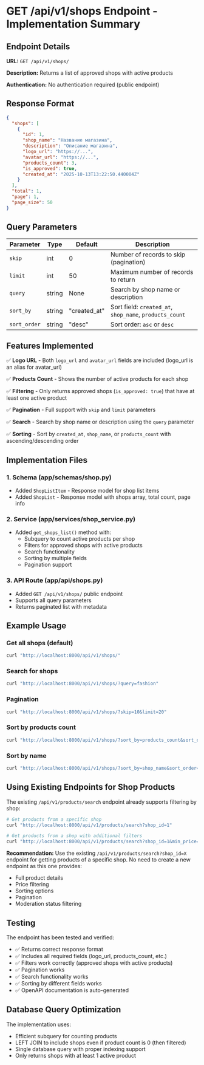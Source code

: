 # GET /api/v1/shops Endpoint - Implementation Summary

## Endpoint Details

**URL:** `GET /api/v1/shops/`

**Description:** Returns a list of approved shops with active products

**Authentication:** No authentication required (public endpoint)

## Response Format

```json
{
  "shops": [
    {
      "id": 1,
      "shop_name": "Название магазина",
      "description": "Описание магазина",
      "logo_url": "https://...",
      "avatar_url": "https://...",
      "products_count": 3,
      "is_approved": true,
      "created_at": "2025-10-13T13:22:50.440004Z"
    }
  ],
  "total": 1,
  "page": 1,
  "page_size": 50
}
```

## Query Parameters

| Parameter | Type | Default | Description |
|-----------|------|---------|-------------|
| `skip` | int | 0 | Number of records to skip (pagination) |
| `limit` | int | 50 | Maximum number of records to return |
| `query` | string | None | Search by shop name or description |
| `sort_by` | string | "created_at" | Sort field: `created_at`, `shop_name`, `products_count` |
| `sort_order` | string | "desc" | Sort order: `asc` or `desc` |

## Features Implemented

✅ **Logo URL** - Both `logo_url` and `avatar_url` fields are included (logo_url is an alias for avatar_url)

✅ **Products Count** - Shows the number of active products for each shop

✅ **Filtering** - Only returns approved shops (`is_approved: true`) that have at least one active product

✅ **Pagination** - Full support with `skip` and `limit` parameters

✅ **Search** - Search by shop name or description using the `query` parameter

✅ **Sorting** - Sort by `created_at`, `shop_name`, or `products_count` with ascending/descending order

## Implementation Files

### 1. Schema (app/schemas/shop.py)
- Added `ShopListItem` - Response model for shop list items
- Added `ShopList` - Response model with shops array, total count, page info

### 2. Service (app/services/shop_service.py)
- Added `get_shops_list()` method with:
  - Subquery to count active products per shop
  - Filters for approved shops with active products
  - Search functionality
  - Sorting by multiple fields
  - Pagination support

### 3. API Route (app/api/shops.py)
- Added `GET /api/v1/shops/` public endpoint
- Supports all query parameters
- Returns paginated list with metadata

## Example Usage

### Get all shops (default)
```bash
curl "http://localhost:8000/api/v1/shops/"
```

### Search for shops
```bash
curl "http://localhost:8000/api/v1/shops/?query=fashion"
```

### Pagination
```bash
curl "http://localhost:8000/api/v1/shops/?skip=10&limit=20"
```

### Sort by products count
```bash
curl "http://localhost:8000/api/v1/shops/?sort_by=products_count&sort_order=desc"
```

### Sort by name
```bash
curl "http://localhost:8000/api/v1/shops/?sort_by=shop_name&sort_order=asc"
```

## Using Existing Endpoints for Shop Products

The existing `/api/v1/products/search` endpoint already supports filtering by shop:

```bash
# Get products from a specific shop
curl "http://localhost:8000/api/v1/products/search?shop_id=1"

# Get products from a shop with additional filters
curl "http://localhost:8000/api/v1/products/search?shop_id=1&min_price=100&max_price=500"
```

**Recommendation:** Use the existing `/api/v1/products/search?shop_id=X` endpoint for getting products of a specific shop. No need to create a new endpoint as this one provides:
- Full product details
- Price filtering
- Sorting options
- Pagination
- Moderation status filtering

## Testing

The endpoint has been tested and verified:
- ✅ Returns correct response format
- ✅ Includes all required fields (logo_url, products_count, etc.)
- ✅ Filters work correctly (approved shops with active products)
- ✅ Pagination works
- ✅ Search functionality works
- ✅ Sorting by different fields works
- ✅ OpenAPI documentation is auto-generated

## Database Query Optimization

The implementation uses:
- Efficient subquery for counting products
- LEFT JOIN to include shops even if product count is 0 (then filtered)
- Single database query with proper indexing support
- Only returns shops with at least 1 active product
